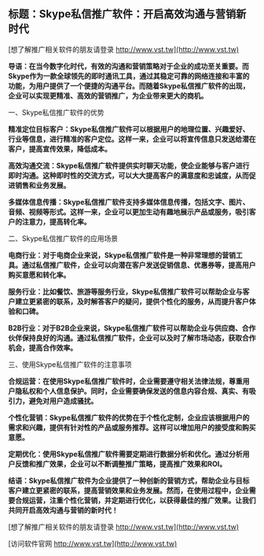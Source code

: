 ## **标题：Skype私信推广软件：开启高效沟通与营销新时代**

[想了解推广相关软件的朋友请登录 http://www.vst.tw](http://www.vst.tw)

**导语：在当今数字化时代，有效的沟通和营销策略对于企业的成功至关重要。而Skype作为一款全球领先的即时通讯工具，通过其稳定可靠的网络连接和丰富的功能，为用户提供了一个便捷的沟通平台。而随着Skype私信推广软件的出现，企业可以实现更精准、高效的营销推广，为企业带来更大的商机。**

一、Skype私信推广软件的优势

**精准定位目标客户：Skype私信推广软件可以根据用户的地理位置、兴趣爱好、行业等信息，进行精准的客户定位。这样一来，企业可以将宣传信息只发送给潜在客户，提高宣传效果，降低成本。**

**高效沟通交流：Skype私信推广软件提供实时聊天功能，使企业能够与客户进行即时沟通。这种即时性的交流方式，可以大大提高客户的满意度和忠诚度，从而促进销售和业务发展。**

**多媒体信息传播：Skype私信推广软件支持多媒体信息传播，包括文字、图片、音频、视频等形式。这样一来，企业可以更加生动有趣地展示产品或服务，吸引客户的注意力，提高转化率。**

二、Skype私信推广软件的应用场景

**电商行业：对于电商企业来说，Skype私信推广软件是一种非常理想的营销工具。通过私信推广软件，企业可以向潜在客户发送促销信息、优惠券等，提高用户购买意愿和转化率。**

**服务行业：比如餐饮、旅游等服务行业，Skype私信推广软件可以帮助企业与客户建立更紧密的联系，及时解答客户的疑问，提供个性化的服务，从而提升客户体验和口碑。**

**B2B行业：对于B2B企业来说，Skype私信推广软件可以帮助企业与供应商、合作伙伴保持良好的沟通。通过私信推广软件，企业可以及时了解市场动态，获取合作机会，提高合作效率。**

三、使用Skype私信推广软件的注意事项

**合规运营：在使用Skype私信推广软件时，企业需要遵守相关法律法规，尊重用户隐私权和个人信息保护。同时，企业需要确保发送的信息内容合规、真实、有吸引力，避免对用户造成骚扰。**

**个性化营销：Skype私信推广软件的优势在于个性化定制，企业应该根据用户的需求和兴趣，提供有针对性的产品或服务推荐。这样可以增加用户的接受度和购买意愿。**

**定期优化：使用Skype私信推广软件需要定期进行数据分析和优化。通过分析用户反馈和推广效果，企业可以不断调整推广策略，提高推广效果和ROI。**

**结语：Skype私信推广软件为企业提供了一种创新的营销方式，帮助企业与目标客户建立更紧密的联系，提高营销效果和业务发展。然而，在使用过程中，企业需要合规运营，注重个性化营销，并定期进行优化，以获得最佳的推广效果。让我们共同开启高效沟通与营销的新时代！**

[想了解推广相关软件的朋友请登录 http://www.vst.tw](http://www.vst.tw)


[访问软件官网 http://www.vst.tw](http://www.vst.tw)
